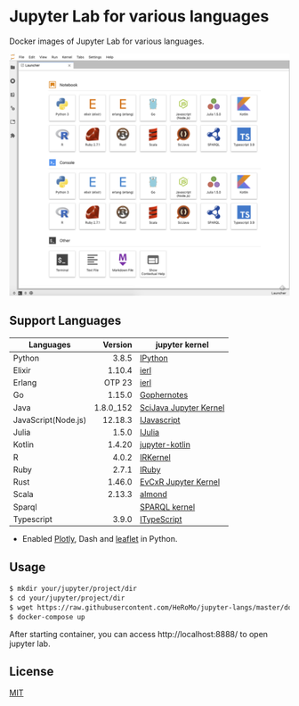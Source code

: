 # Jupyter Lab for various languages

Docker images of Jupyter Lab for various languages.

![Launcher](./doc/launcher.png)

## Support Languages

|Languages|Version|jupyter kernel|
|---|--:|---|
| Python|3.8.5|[IPython](https://ipython.org/)|
| Elixir|1.10.4|[ierl](https://github.com/filmor/ierl)|
| Erlang|OTP 23|[ierl](https://github.com/filmor/ierl)|
| Go|1.15.0|[Gophernotes](https://github.com/gopherdata/gophernotes)|
| Java |1.8.0_152|[SciJava Jupyter Kernel](https://github.com/hadim/scijava-jupyter-kernel)|
| JavaScript(Node.js)|12.18.3|[IJavascript](https://github.com/n-riesco/ijavascript)|
| Julia |1.5.0|[IJulia](https://github.com/JuliaLang/IJulia.jl)|
| Kotlin|1.4.20|[jupyter\-kotlin](https://github.com/ligee/kotlin-jupyter)|
| R |4.0.2|[IRKernel](http://irkernel.github.io/)|
| Ruby| 2.7.1 |[IRuby](https://github.com/SciRuby/iruby)|
| Rust |1.46.0|[EvCxR Jupyter Kernel](https://github.com/google/evcxr/tree/master/evcxr_jupyter)|
| Scala |2.13.3|[almond](https://github.com/almond-sh/almond)|
| Sparql||[SPARQL kernel](https://github.com/paulovn/sparql-kernel)|
| Typescript| 3.9.0 | [ITypeScript](https://github.com/nearbydelta/itypescript)|

* Enabled [Plotly](https://plotly.com/python/), Dash and [leaflet](https://ipyleaflet.readthedocs.io/en/latest/) in Python.

## Usage 

```bash
$ mkdir your/jupyter/project/dir
$ cd your/jupyter/project/dir
$ wget https://raw.githubusercontent.com/HeRoMo/jupyter-langs/master/docker-compose.yml
$ docker-compose up
```

After starting container, you can access http://localhost:8888/ to open jupyter lab.

## License

[MIT](License.txt)
